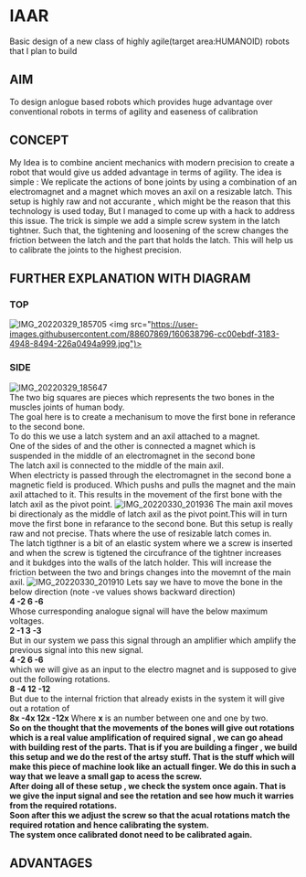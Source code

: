 # IAAR
Basic design of a new class of highly agile(target area:HUMANOID) robots that I plan to build
## AIM
To design  anlogue based robots which provides huge advantage over conventional robots in terms of agility and easeness of calibration
## CONCEPT
My Idea is to combine ancient mechanics with modern precision to create a robot that would give us added advantage in terms of agility.
The idea is simple : We replicate the actions of bone joints by using a combination of an electromagnet and a magnet which moves an axil on a resizable latch.
This setup is highly raw and not accurante , which might be the reason that this technology is used today, But I managed to come up with a hack to address this issue.
The trick is simple we add a simple screw system in the latch tightner. Such that, the tightening and loosening of the screw changes the friction between the latch and the part that holds the latch.
This will help us to calibrate the joints to the highest precision.
## FURTHER EXPLANATION WITH DIAGRAM
### TOP
![IMG_20220329_185705](https://user-images.githubusercontent.com/88607869/160638796-cc00ebdf-3183-4948-8494-226a0494a999.jpg)
<img src="https://user-images.githubusercontent.com/88607869/160638796-cc00ebdf-3183-4948-8494-226a0494a999.jpg")>
### SIDE
![IMG_20220329_185647](https://user-images.githubusercontent.com/88607869/160638725-0c64b075-3d09-4799-88ba-3d5aa6ebabc5.jpg)
<br> The two big squares are pieces which represents the two bones in the muscles joints of human body.
<br> The goal here is to create a mechanisum to move the first bone in referance to the second bone.
<br> To do this we use a latch system and an axil attached to a magnet. 
<br> One of the sides of and the other is connected a magnet which is suspended in the middle of an electromagnet in the second bone
<br> The latch axil is connected to the middle of the main axil.
<br> When electricty is passed through the electromagnet in the second bone a magnetic field is produced. Which pushs and pulls the magnet and the main axil attached to it. This results in the movement of the first bone with the latch axil as the pivot point.
![IMG_20220330_201936](https://user-images.githubusercontent.com/88607869/160865939-f14d9671-23f3-4847-a936-8f9dc4d42a09.jpg)
The main axil moves bi directionaly as the middle of latch axil as the pivot point.This will in turn move the first bone in refarance to the second bone. But this setup is really raw and not precise. Thats where the use of resizable latch comes in.
<br> The latch tigthner is a bit of an elastic system where we a screw is inserted and when the screw is tigtened the circufrance of the tightner increases and it bukdges into the walls of the latch holder. This will increase the friction between the two and brings changes into the movemnt of the main axil.
![IMG_20220330_201910](https://user-images.githubusercontent.com/88607869/160865959-a1ed95ab-5e30-4ced-b1c6-9b47f65d644a.jpg)
Lets say we have to move the bone in the below direction (note -ve values shows backward direction)
<br><b>  4    -2    6    -6</b>
<br>Whose curresponding analogue signal will have the below maximum voltages.
<br><b>  2    -1    3    -3</b>
<br>But in our system we pass this signal through an amplifier which amplify the previous signal into this new signal.
<br><b>  4    -2    6    -6</b>
<br>which we will give as an input to the electro magnet and  is supposed to give out the following rotations.
<br><b>  8    -4    12   -12</b>
<br>But due to the internal friction that already exists in the system it will give out a rotation of 
<br><b>  8x   -4x   12x  -12x</b> Where <b>x</b> is an number between one and one by two.
<br><b>So on the thought that the movements of the bones will give out rotations which is a real value amplification of required signal , we can go ahead with building rest of the parts. That is if you are building a finger , we build this setup and we do the rest of the artsy stuff. That is the stuff which will make this piece of machine look like an actuall finger. We do this in such a way that we leave a small gap to acess the screw.
<br>After doing all of these setup , we check the system once again. That is we give the input signal and see the retation and see how much it warries from the required rotations.
<br>Soon after this we adjust the screw so that the acual rotations match the required rotation and hence calibrating the system.
<br>The system once calibrated donot need to be calibrated again.
## ADVANTAGES

